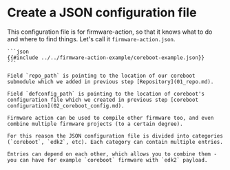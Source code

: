 # Create a JSON configuration file

This configuration file is for firmware-action, so that it knows what to do and where to find things. Let's call it `firmware-action.json`.

~~~admonish example title="firmware-action.json"
```json
{{#include ../../firmware-action-example/coreboot-example.json}}
```
~~~

```admonish info
Field `repo_path` is pointing to the location of our coreboot submodule which we added in previous step [Repository](01_repo.md).
```

```admonish info
Field `defconfig_path` is pointing to the location of coreboot's configuration file which we created in previous step [coreboot configuration](02_coreboot_config.md).
```

```admonish info
Firmware action can be used to compile other firmware too, and even combine multiple firmware projects (to a certain degree).

For this reason the JSON configuration file is divided into categories (`coreboot`, `edk2`, etc). Each category can contain multiple entries.

Entries can depend on each other, which allows you to combine them - you can have for example `coreboot` firmware with `edk2` payload.
```

